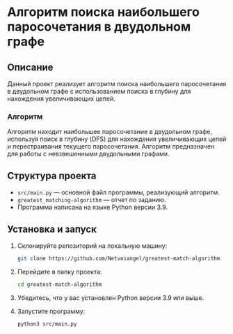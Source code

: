 # Алгоритм поиска наибольшего паросочетания в двудольном графе

## Описание

Данный проект реализует алгоритм поиска наибольшего паросочетания в двудольном графе с использованием поиска в глубину для нахождения увеличивающих цепей.

### Алгоритм

Алгоритм находит наибольшее паросочетание в двудольном графе, используя поиск в глубину (DFS) для нахождения увеличивающих цепей и перестраивания текущего паросочетания. Алгоритм предназначен для работы с невзвешенными двудольными графами.

## Структура проекта

- `src/main.py` — основной файл программы, реализующий алгоритм.
- `greatest_matching-algorithm` — отчет по заданию.
- Программа написана на языке Python версии 3.9.

## Установка и запуск

1. Склонируйте репозиторий на локальную машину:
   ```bash
   git clone https://github.com/Netvoiangel/greatest-match-algorithm
   ```
   
2. Перейдите в папку проекта:
   ```bash
   cd greatest-match-algorithm
   ```

3. Убедитесь, что у вас установлен Python версии 3.9 или выше.

4. Запустите программу:
   ```bash
   python3 src/main.py
   ```
